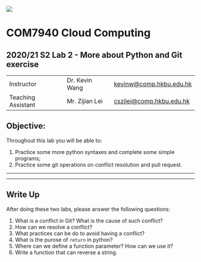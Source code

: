 ![](../imgs/hkbu.png)

# COM7940 Cloud Computing 

## 2020/21 S2 Lab 2 - More about Python and Git exercise


| | | |
|--|--|--|
| Instructor | Dr. Kevin Wang  | kevinw@comp.hkbu.edu.hk|
| Teaching Assistant | Mr. Zijian Lei | cszjlei@comp.hkbu.edu.hk |


**Objective:**
---
Throughout this lab you will be able to:
1. Practice some more python syntaxes and complete some simple programs;
2. Practice some git operations on conflict resolution and pull request.

---

<!--py exercise: function with parameter, return value, array, post/get--->

<!-- git: practice commit in two different machines/with different order, create conflict, resolving using push -f, pull, stash, reset, pull request-->

---

## Write Up

After doing these two labs, please answer the following questions:

1. What is a conflict in Git? What is the cause of such conflict?
2. How can we resolve a conflict?
3. What practices can be do to avoid having a conflict?
4. What is the purose of `return` in python?
5. Where can we define a function parameter? How can we use it?
6. Write a function that can reverse a string.